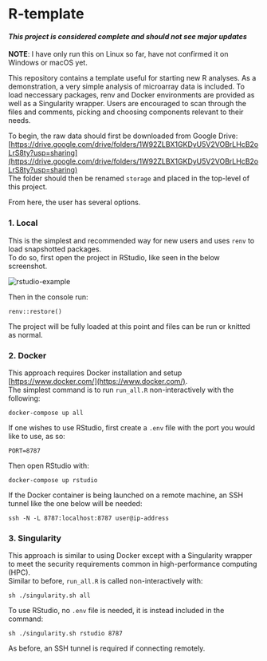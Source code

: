 # R-template
#### *This project is considered complete and should not see major updates*

**NOTE**: I have only run this on Linux so far, have not confirmed it on Windows or macOS yet.

This repository contains a template useful for starting new R analyses.
As a demonstration, a very simple analysis of microarray data is included.
To load neccessary packages, renv and Docker environments are provided as well as a Singularity wrapper.
Users are encouraged to scan through the files and comments, picking and choosing components relevant to their needs.

To begin, the raw data should first be downloaded from Google Drive:  
[https://drive.google.com/drive/folders/1W92ZLBX1GKDyU5V2VOBrLHcB2oLrS8ty?usp=sharing](https://drive.google.com/drive/folders/1W92ZLBX1GKDyU5V2VOBrLHcB2oLrS8ty?usp=sharing)  
The folder should then be renamed `storage` and placed in the top-level of this project.

From here, the user has several options.

### 1. Local

This is the simplest and recommended way for new users and uses `renv` to load snapshotted packages.  
To do so, first open the project in RStudio, like seen in the below screenshot.

![rstudio-example](https://user-images.githubusercontent.com/25193231/78029317-5fbaf800-732e-11ea-94f4-1189fe7cb0e0.png)

Then in the console run:

```
renv::restore()
```

The project will be fully loaded at this point and files can be run or knitted as normal.

### 2. Docker

This approach requires Docker installation and setup [https://www.docker.com/](https://www.docker.com/).  
The simplest command is to run `run_all.R` non-interactively with the following:

```
docker-compose up all
```

If one wishes to use RStudio, first create a `.env` file with the port you would like to use, as so:

```
PORT=8787
```

Then open RStudio with:

```
docker-compose up rstudio
```

If the Docker container is being launched on a remote machine, an SSH tunnel like the one below will be needed:

```
ssh -N -L 8787:localhost:8787 user@ip-address
```

### 3. Singularity

This approach is similar to using Docker except with a Singularity wrapper to meet the security requirements common in high-performance computing (HPC).  
Similar to before, `run_all.R` is called non-interactively with:

```
sh ./singularity.sh all
```

To use RStudio, no `.env` file is needed, it is instead included in the command:

```
sh ./singularity.sh rstudio 8787
```

As before, an SSH tunnel is required if connecting remotely.
